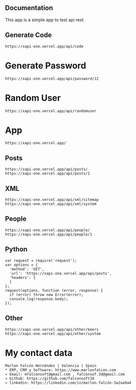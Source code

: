 ## Documentation
This app is a simple app to test api rest.


## Generate Code
```
https://xapi-one.vercel.app/api/code
```

# Generate Password
```
https://xapi-one.vercel.app/api/password/12
```

# Random User
```
https://xapi-one.vercel.app/api/randomuser
```

# App
```
https://xapi-one.vercel.app/
```

## Posts
```
https://xapi-one.vercel.app/api/posts/
https://xapi-one.vercel.app/api/posts/1
```

## XML
```
https://xapi-one.vercel.app/api/xml/sitemap
https://xapi-one.vercel.app/api/xml/system
```

## People
```
https://xapi-one.vercel.app/api/people/
https://xapi-one.vercel.app/api/people/1
```

## Python
```
var request = require('request');
var options = {
  'method': 'GET',
  'url': 'https://xapi-one.vercel.app/api/posts',
  'headers': {
  }
};
request(options, function (error, response) {
  if (error) throw new Error(error);
  console.log(response.body);
});
```

## Other
```
https://xapi-one.vercel.app/api/other/beers
https://xapi-one.vercel.app/api/other/system
```

# My contact data
```
Marlon Falcón Hernández | Valencia | Spain
* ERP, CRM y Software: https://www.marlonfalcon.com
» Email: mfalconsoft@gmail.com , falconsof.3d@gmail.com
» Github: https://github.com/falconsoft3d
» linkedin: https://linkedin.com/in/marlon-falcón-3a2aa9a4
```


